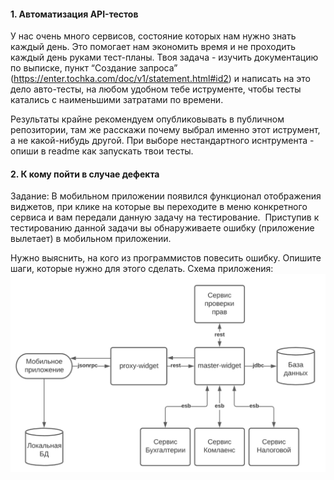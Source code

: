 #### 1. Автоматизация API-тестов 
У нас очень много сервисов, состояние которых нам нужно знать каждый день.  Это помогает нам экономить время и не проходить каждый день руками тест-планы. Твоя задача - изучить документацию по выписке, пункт “Создание запроса” (https://enter.tochka.com/doc/v1/statement.html#id2) и написать на это дело авто-тесты, на любом удобном тебе иструменте, чтобы тесты катались с наименьшими затратами по времени.

Результаты крайне рекомендуем опубликовывать в публичном репозитории, там же расскажи почему выбрал именно этот иструмент, а не какой-нибудь другой.
При выборе нестандартного иснтрумента - опиши в readme как запускать твои тесты.


#### 2. К кому пойти в случае дефекта
Задание:
В мобильном приложении появился функционал отображения виджетов, при клике на которые вы переходите в меню конкретного сервиса и вам передали данную задачу на тестирование.  Приступив к тестированию данной задачи вы обнаруживаете ошибку (приложение вылетает) в мобильном приложении.

Нужно выяснить, на кого из программистов повесить ошибку. 
Опишите шаги, которые нужно для этого сделать.
Схема  приложения: 
![Optional Text](mobile.png)